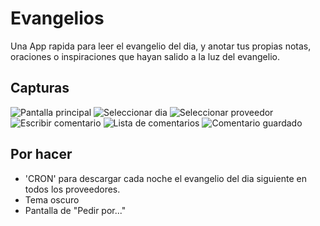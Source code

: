 # Evangelios

Una App rapida para leer el evangelio del dia, y anotar tus propias notas, oraciones o inspiraciones que hayan salido a la luz del evangelio.

## Capturas
![Pantalla principal](https://raw.githubusercontent.com/hkfuertes/EvangeliosApp/master/screenshots/mainScreen.PNG)
![Seleccionar dia](https://raw.githubusercontent.com/hkfuertes/EvangeliosApp/master/screenshots/selectDate.PNG)
![Seleccionar proveedor](https://raw.githubusercontent.com/hkfuertes/EvangeliosApp/master/screenshots/providerSelector.PNG)
![Escribir comentario](https://raw.githubusercontent.com/hkfuertes/EvangeliosApp/master/screenshots/editScreen.PNG)
![Lista de comentarios](https://raw.githubusercontent.com/hkfuertes/EvangeliosApp/master/screenshots/comments.PNG)
![Comentario guardado](https://raw.githubusercontent.com/hkfuertes/EvangeliosApp/master/screenshots/selectedComment.PNG)


## Por hacer
- 'CRON' para descargar cada noche el evangelio del dia siguiente en todos los proveedores.
- Tema oscuro
- Pantalla de "Pedir por..."
